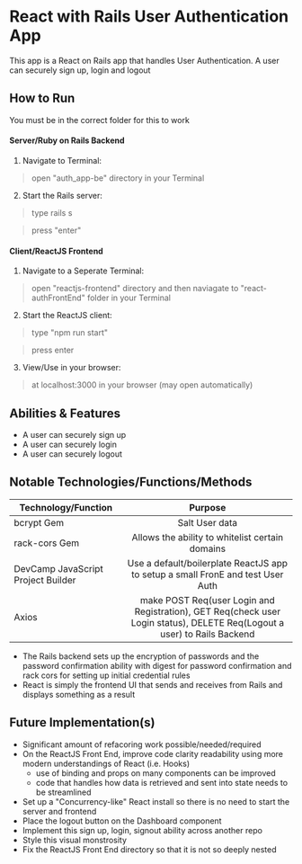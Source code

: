 
# React with Rails User Authentication App 

This app is a React on Rails app that handles User Authentication. A user can securely sign up, login and logout


## How to Run

You must be in the correct folder for this to work

#### Server/Ruby on Rails Backend

1. Navigate to Terminal:

> open "auth_app-be" directory in your Terminal

2. Start the Rails server:

> type rails s

> press "enter"

#### Client/ReactJS Frontend

1. Navigate to a Seperate Terminal:

> open "reactjs-frontend" directory and then naviagate to "react-authFrontEnd" folder in your Terminal

2. Start the ReactJS client:

> type "npm run start"

> press enter

3. View/Use in your browser:

>  at localhost:3000 in your browser (may open automatically)


## Abilities & Features

* A user can securely sign up
* A user can securely login
* A user can securely logout


## Notable Technologies/Functions/Methods

| Technology/Function                | Purpose                                                                                                                                  |
| ---------------------------------- |:----------------------------------------------------------------------------------------------------------------------------------------:|
| bcrypt Gem                         | Salt User data                                                                                                                           |
| rack-cors Gem                      | Allows the ability to whitelist certain domains                                                                                          |
| DevCamp JavaScript Project Builder | Use a default/boilerplate ReactJS app to setup a small FronE and test User Auth                                                          |
| Axios                              | make POST Req(user Login and Registration), GET Req(check user Login status), DELETE Req(Logout a user) to Rails Backend |         

* The Rails backend sets up the encryption of passwords and the password confirmation ability with digest for password confirmation and rack cors for setting up initial credential rules
* React is simply the frontend UI that sends and receives from Rails and displays something as a result


## Future Implementation(s)

* Significant amount of refacoring work possible/needed/required
* On the ReactJS Front End, improve code clarity readability using more modern understandings of React (i.e. Hooks)
	- use of binding and props on many components can be improved
  - code that handles how data is retrieved and sent into state needs to be streamlined
* Set up a "Concurrency-like" React install so there is no need to start the server and frontend 
* Place the logout button on the Dashboard component 
* Implement this sign up, login, signout ability across another repo
* Style this visual monstrosity 
* Fix the ReactJS Front End directory so that it is not so deeply nested 
